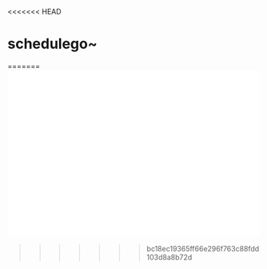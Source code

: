 <<<<<<< HEAD
# schedulego~
=======
![alt text](https://github.com/Varnilla/schedulego/blob/main/assets/banner.png?raw=true)
>>>>>>> bc18ec19365ff66e296f763c88fdd103d8a8b72d

